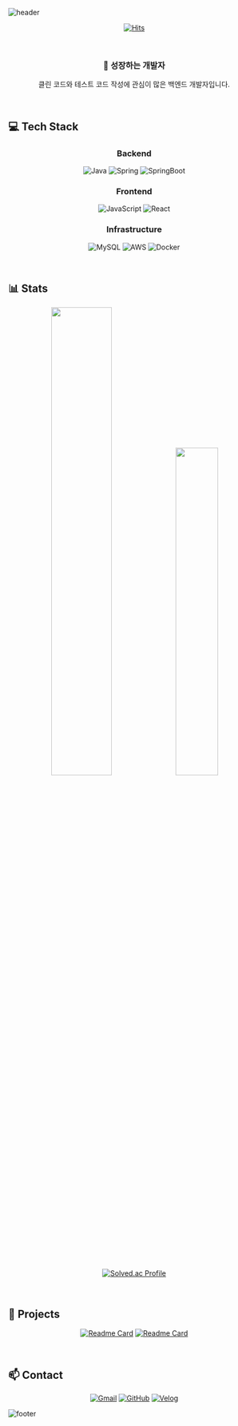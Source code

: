 ![header](https://capsule-render.vercel.app/api?type=slice&color=282829&height=200&section=header&text=Backend%20Developer&fontColor=00ff00&fontSize=60&animation=fadeIn&fontAlignY=55&descAlignY=70&descAlign=62)

<div align="center">
  
[![Hits](https://hits.seeyoufarm.com/api/count/incr/badge.svg?url=https%3A%2F%2Fgithub.com%2Fplatypus3036&count_bg=%2300FF00&title_bg=%23555555&icon=&icon_color=%23E7E7E7&title=Today&edge_flat=false)](https://hits.seeyoufarm.com)

</div>

<br/>

<div align="center">
  
### 🌱 성장하는 개발자
클린 코드와 테스트 코드 작성에 관심이 많은 백엔드 개발자입니다.

</div>

<br/>

## 💻 Tech Stack

<div align="center">
  
### Backend
![Java](https://img.shields.io/badge/Java-007396?style=for-the-badge&logo=java&logoColor=white)
![Spring](https://img.shields.io/badge/Spring-6DB33F?style=for-the-badge&logo=spring&logoColor=white)
![SpringBoot](https://img.shields.io/badge/SpringBoot-6DB33F?style=for-the-badge&logo=springboot&logoColor=white)

### Frontend
![JavaScript](https://img.shields.io/badge/JavaScript-F7DF1E?style=for-the-badge&logo=javascript&logoColor=black)
![React](https://img.shields.io/badge/React-61DAFB?style=for-the-badge&logo=react&logoColor=black)

### Infrastructure
![MySQL](https://img.shields.io/badge/MySQL-4479A1?style=for-the-badge&logo=mysql&logoColor=white)
![AWS](https://img.shields.io/badge/AWS-232F3E?style=for-the-badge&logo=amazonaws&logoColor=white)
![Docker](https://img.shields.io/badge/Docker-2496ED?style=for-the-badge&logo=docker&logoColor=white)

</div>

<br/>

## 📊 Stats

<div align="center">
  
<img src="https://github-readme-stats.vercel.app/api?username=platypus3036&show_icons=true&theme=dark&bg_color=282829&text_color=00ff00&title_color=00ff00&icon_color=00ff00&border_color=00ff00" width="49%" />

<img src="https://github-readme-stats.vercel.app/api/top-langs/?username=platypus3036&layout=compact&theme=dark&bg_color=282829&text_color=00ff00&title_color=00ff00&border_color=00ff00" width="41%" />

[![Solved.ac Profile](http://mazassumnida.wtf/api/v2/generate_badge?boj=akakehcn)](https://solved.ac/akakehcn)

</div>

<br/>

## 🚀 Projects
<div align="center">
  
[![Readme Card](https://github-readme-stats.vercel.app/api/pin/?username=platypus3036&repo=project1&theme=dark&bg_color=282829&text_color=00ff00&title_color=00ff00&icon_color=00ff00&border_color=00ff00)](https://github.com/platypus3036/project1)
[![Readme Card](https://github-readme-stats.vercel.app/api/pin/?username=platypus3036&repo=project2&theme=dark&bg_color=282829&text_color=00ff00&title_color=00ff00&icon_color=00ff00&border_color=00ff00)](https://github.com/platypus3036/project2)

</div>

<br/>

## 📫 Contact
<div align="center">
  
[![Gmail](https://img.shields.io/badge/Gmail-EA4335?style=for-the-badge&logo=gmail&logoColor=white)](mailto:akakehcn@gmail.com)
[![GitHub](https://img.shields.io/badge/GitHub-181717?style=for-the-badge&logo=github&logoColor=white)](https://github.com/platypus3036)
[![Velog](https://img.shields.io/badge/Velog-20C997?style=for-the-badge&logo=velog&logoColor=white)](https://velog.io/platypus3036)

</div>

![footer](https://capsule-render.vercel.app/api?type=slice&color=282829&height=100&section=footer)
